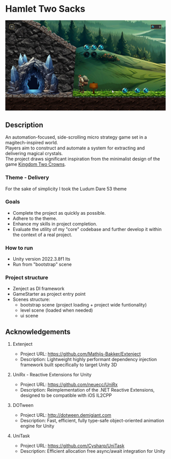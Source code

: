 # Hamlet Two Sacks
![screenshot](screenshots/screenshot.jpg)

## Description
An automation-focused, side-scrolling micro strategy game set in a magitech-inspired world.  
Players aim to construct and automate a system for extracting and delivering magical crystals.  
The project draws significant inspiration from the minimalist design of the game [Kingdom Two Crowns](https://store.steampowered.com/app/701160/Kingdom_Two_Crowns/).

### Theme - Delivery
For the sake of simplicity I took the Ludum Dare 53 theme

### Goals
- Complete the project as quickly as possible.
- Adhere to the theme.
- Enhance my skills in project completion.
- Evaluate the utility of my "core" codebase and further develop it within the context of a real project.

### How to run
- Unity version 2022.3.8f1 lts
- Run from "bootstrap" scene

### Project structure
 - Zenject as DI framework
 - GameStarter as project entry point
 - Scenes structure:
     - bootstrap scene (project loading + project wide funtionality)
     - level scene (loaded when needed)
     - ui scene
 
## Acknowledgements
1. Extenject
     - Project URL: https://github.com/Mathijs-Bakker/Extenject
     - Description: Lightweight highly performant dependency injection framework built specifically to target Unity 3D 
    
2. UniRx - Reactive Extensions for Unity
     - Project URL: https://github.com/neuecc/UniRx
     - Description: Reimplementation of the .NET Reactive Extensions, designed to be compatible with iOS IL2CPP
     
3. DOTween
     - Project URL: http://dotween.demigiant.com
     - Description: Fast, efficient, fully type-safe object-oriented animation engine for Unity
 
4. UniTask
     - Project URL: https://github.com/Cysharp/UniTask
     - Description: Efficient allocation free async/await integration for Unity
